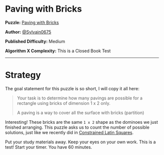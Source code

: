# Paving with Bricks

__Puzzle:__ [Paving with Bricks](https://www.codingame.com/training/medium/paving-with-bricks)

__Author:__ [@Sylvain0675](https://www.codingame.com/profile/79d6cc96d82a54fc8f65fd4201b2e0421013512)

__Published Difficulty:__ Medium

__Algorithm X Complexity:__ This is a Closed Book Test

---

# Strategy

The goal statement for this puzzle is so short, I will copy it all here:

>Your task is to determine how many pavings are possible for a rectangle using bricks of dimension 1 x 2 only.
>
>A paving is a way to cover all the surface with bricks (partition)

Interesting! These bricks are the same `1 x 2` shape as the dominoes we just finished arranging. This puzzle asks us to count the number of possible solutions, just like we recently did in [Constrained Latin Squares](../04-your-turn/08-constrained-latin-squares.md).

Put your study materials away. Keep your eyes on your own work. This is a test! Start your timer. You have 60 minutes.

<BR>